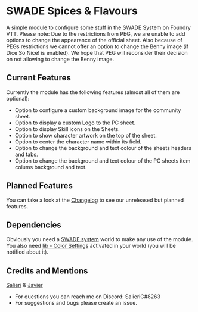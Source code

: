 # SWADE Spices & Flavours
A simple module to configure some stuff in the SWADE System on Foundry VTT. Please note: Due to the restrictions from PEG, we are unable to add options to change the appearance of the official sheet. Also because of PEGs restrictions we cannot offer an option to change the Benny image (if Dice So Nice! is enabled). We hope that PEG will reconsider their decision on not allowing to change the Benny image.

## Current Features
Currently the module has the following features (almost all of them are optional):
- Option to configure a custom background image for the community sheet.
- Option to display a custom Logo to the PC sheet.
- Option to display Skill icons on the Sheets.
- Option to show character artwork on the top of the sheet.
- Option to center the character name within its field.
- Option to change the background and text colour of the sheets headers and tabs.
- Option to change the background and text colour of the PC sheets item colums background and text.

## Planned Features
You can take a look at the [Changelog](https://github.com/SalieriC/SWADE-Spices-Flavours/blob/main/CHANGELOG.md) to see our unreleased but planned features.

## Dependencies
Obviously you need a [SWADE system](https://foundryvtt.com/packages/swade/) world to make any use of the module. You also need [lib - Color Settings](https://foundryvtt.com/packages/colorsettings/) activated in your world (you will be notified about it).

## Credits and Mentions
[Salieri](https://github.com/SalieriC) & [Javier](https://github.com/javierriveracastro)
- For questions you can reach me on Discord: SalieriC#8263
- For suggestions and bugs please create an issue.